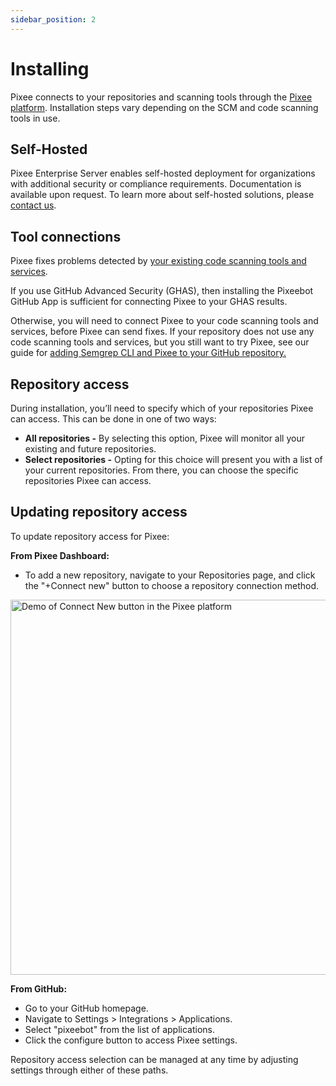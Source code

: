 ```yaml
---
sidebar_position: 2
---
```


# Installing

Pixee connects to your repositories and scanning tools through the [Pixee platform](https://app.pixee.ai).
Installation steps vary depending on the SCM and code scanning tools in use.

## Self-Hosted

Pixee Enterprise Server enables self-hosted deployment for organizations with additional security or compliance requirements. Documentation is available upon request. To learn more about self-hosted solutions, please [contact us](https://pixee.ai/demo-landing-page).

## Tool connections

Pixee fixes problems detected by [your existing code scanning tools and services](/code-scanning-tools/overview).

If you use GitHub Advanced Security (GHAS), then installing the Pixeebot GitHub App is sufficient for connecting Pixee to your GHAS results.

Otherwise, you will need to connect Pixee to your code scanning tools and services, before Pixee can send fixes. If your repository does not use any code scanning tools and services, but you still want to try Pixee, see our guide for [adding Semgrep CLI and Pixee to your GitHub repository.](https://docs.pixee.ai/code-scanning-tools/semgrep)

## Repository access

During installation, you’ll need to specify which of your repositories Pixee can access. This can be done in one of two ways:

- **All repositories -** By selecting this option, Pixee will monitor all your existing and future repositories.
- **Select repositories -** Opting for this choice will present you with a list of your current repositories. From there, you can choose the specific repositories Pixee can access.

## Updating repository access

To update repository access for Pixee:

**From Pixee Dashboard:**

- To add a new repository, navigate to your Repositories page, and click the "+Connect new" button to choose a repository connection method.

<img src="/img/docs-installing.gif"
     alt="Demo of Connect New button in the Pixee platform"
     width="600" />

**From GitHub:**

- Go to your GitHub homepage.
- Navigate to Settings > Integrations > Applications.
- Select "pixeebot" from the list of applications.
- Click the configure button to access Pixee settings.

Repository access selection can be managed at any time by adjusting settings through either of these paths.
